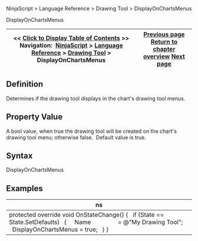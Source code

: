 ﻿
NinjaScript \> Language Reference \> Drawing Tool \> DisplayOnChartsMenus

DisplayOnChartsMenus

| \<\< [Click to Display Table of Contents](displayonchartsmenus.md) \>\> **Navigation:**     [NinjaScript](ninjascript-1.md) \> [Language Reference](language_reference_wip-1.md) \> [Drawing Tool](drawing_tools-1.md) \> DisplayOnChartsMenus | [Previous page](createanchor-1.md) [Return to chapter overview](drawing_tools-1.md) [Next page](dispose-1.md) |
| --- | --- |
## Definition
Determines if the drawing tool displays in the chart's drawing tool menus.
 
## Property Value
A bool value, when true the drawing tool will be created on the chart's drawing tool menu; otherwise false.  Default value is true.
 
## Syntax
DisplayOnChartsMenus
 
## Examples

| ns |
| --- |
| protected override void OnStateChange() {    if (State \=\= State.SetDefaults)    {      Name                 \= @"My Drawing Tool";      DisplayOnChartsMenus \= true;    } } |
